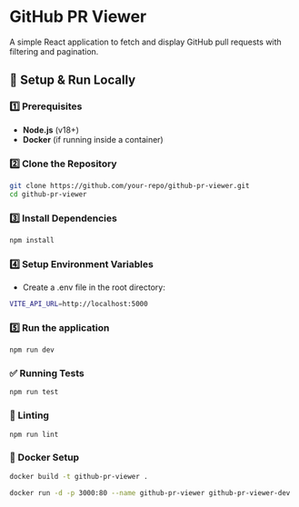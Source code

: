 # GitHub PR Viewer

A simple React application to fetch and display GitHub pull requests with filtering and pagination.

## 🚀 Setup & Run Locally

### 1️⃣ Prerequisites
- **Node.js** (v18+)
- **Docker** (if running inside a container)

### 2️⃣ Clone the Repository
```sh
git clone https://github.com/your-repo/github-pr-viewer.git
cd github-pr-viewer
```
### 3️⃣ Install Dependencies
```sh
npm install
```

### 4️⃣ Setup Environment Variables
- Create a .env file in the root directory:
```sh
VITE_API_URL=http://localhost:5000
```

### 5️⃣ Run the application
```sh
npm run dev
```

### ✅ Running Tests
```sh
npm run test
```
### 🎯 Linting
```sh
npm run lint
```

### 🐋 Docker Setup
```sh
docker build -t github-pr-viewer .

docker run -d -p 3000:80 --name github-pr-viewer github-pr-viewer-dev
```